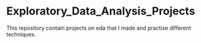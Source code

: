 # Exploratory_Data_Analysis_Projects
This repository contain projects on eda that I made and practise different techniques.
